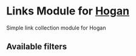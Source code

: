 # Links Module for [Hogan](https://github.com/dekodeinteraktiv/hogan-core)
Simple link collection module for Hogan

## Available filters

